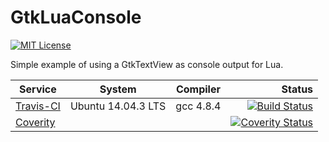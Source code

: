 GtkLuaConsole
=============

[![MIT License][license-badge]](LICENSE.md)

Simple example of using a GtkTextView as console output for Lua.

| Service | System | Compiler | Status |
| ------- | ------ | -------- | -----: |
|[Travis-CI](https://travis-ci.org/killerasus/GtkLuaConsole)| Ubuntu 14.04.3 LTS | gcc 4.8.4 | [![Build Status](https://travis-ci.org/killerasus/GtkLuaConsole.svg?branch=master)](https://travis-ci.org/killerasus/GtkLuaConsole) |
| [Coverity](https://scan.coverity.com/projects/killerasus-gtkluaconsole) | | | [![Coverity Status](https://scan.coverity.com/projects/8799/badge.svg)](https://scan.coverity.com/projects/killerasus-gtkluaconsole) |

[license-badge]: https://img.shields.io/badge/license-MIT-007EC7.svg
